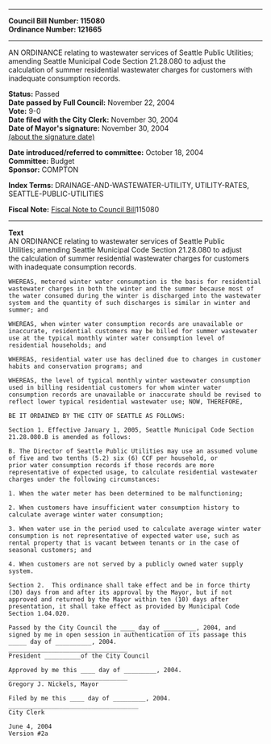 * * * * *  
  
**Council Bill Number: [](#h0)[](#h2)115080**   
**Ordinance Number: 121665**  
  
* * * * *  
  
AN ORDINANCE relating to wastewater services of Seattle Public Utilities; amending Seattle Municipal Code Section 21.28.080 to adjust the calculation of summer residential wastewater charges for customers with inadequate consumption records.  
  
**Status:** Passed   
**Date passed by Full Council:** November 22, 2004   
**Vote:** 9-0   
**Date filed with the City Clerk:** November 30, 2004   
**Date of Mayor's signature:** November 30, 2004   
[(about the signature date)](/~public/approvaldate.htm)   
  
  
**Date introduced/referred to committee:** October 18, 2004   
**Committee:** Budget   
**Sponsor:** COMPTON   
  
**Index Terms:** DRAINAGE-AND-WASTEWATER-UTILITY, UTILITY-RATES, SEATTLE-PUBLIC-UTILITIES  
  
**Fiscal Note:** [Fiscal Note to Council Bill](http://clerk.seattle.gov/~public/fnote/115080.htm)[](#h1)[](#h3)115080  
  
* * * * *  
  
**Text**  
    AN ORDINANCE relating to wastewater services of Seattle Public  
    Utilities; amending Seattle Municipal Code Section 21.28.080 to adjust  
    the calculation of summer residential wastewater charges for customers  
    with inadequate consumption records.  
  
    WHEREAS, metered winter water consumption is the basis for residential  
    wastewater charges in both the winter and the summer because most of  
    the water consumed during the winter is discharged into the wastewater  
    system and the quantity of such discharges is similar in winter and  
    summer; and  
  
    WHEREAS, when winter water consumption records are unavailable or  
    inaccurate, residential customers may be billed for summer wastewater  
    use at the typical monthly winter water consumption level of  
    residential households; and  
  
    WHEREAS, residential water use has declined due to changes in customer  
    habits and conservation programs; and  
  
    WHEREAS, the level of typical monthly winter wastewater consumption  
    used in billing residential customers for whom winter water  
    consumption records are unavailable or inaccurate should be revised to  
    reflect lower typical residential wastewater use; NOW, THEREFORE,  
  
    BE IT ORDAINED BY THE CITY OF SEATTLE AS FOLLOWS:  
  
    Section 1. Effective January 1, 2005, Seattle Municipal Code Section  
    21.28.080.B is amended as follows:  
  
    B. The Director of Seattle Public Utilities may use an assumed volume  
    of five and two tenths (5.2) six (6) CCF per household, or  
    prior water consumption records if those records are more  
    representative of expected usage, to calculate residential wastewater  
    charges under the following circumstances:  
  
    1. When the water meter has been determined to be malfunctioning;  
  
    2. When customers have insufficient water consumption history to  
    calculate average winter water consumption;  
  
    3. When water use in the period used to calculate average winter water  
    consumption is not representative of expected water use, such as  
    rental property that is vacant between tenants or in the case of  
    seasonal customers; and  
  
    4. When customers are not served by a publicly owned water supply  
    system.  
  
    Section 2.  This ordinance shall take effect and be in force thirty  
    (30) days from and after its approval by the Mayor, but if not  
    approved and returned by the Mayor within ten (10) days after  
    presentation, it shall take effect as provided by Municipal Code  
    Section 1.04.020.  
  
    Passed by the City Council the ____ day of _________, 2004, and  
    signed by me in open session in authentication of its passage this  
    _____ day of __________, 2004.  
    _________________________________  
    President __________of the City Council  
  
    Approved by me this ____ day of _________, 2004.  
    _________________________________  
    Gregory J. Nickels, Mayor  
  
    Filed by me this ____ day of _________, 2004.  
    ____________________________________  
    City Clerk  
  
    June 4, 2004  
    Version #2a  
